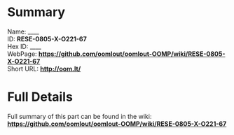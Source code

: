 
Summary
=================
  
Name: ____    
ID: __RESE-0805-X-O221-67__   
Hex ID: ____   
WebPage: __https://github.com/oomlout/oomlout-OOMP/wiki/RESE-0805-X-O221-67__   
Short URL: __http://oom.lt/__   

Full Details
==========================
Full summary of this part can be found in the wiki:   
__https://github.com/oomlout/oomlout-OOMP/wiki/RESE-0805-X-O221-67__    

